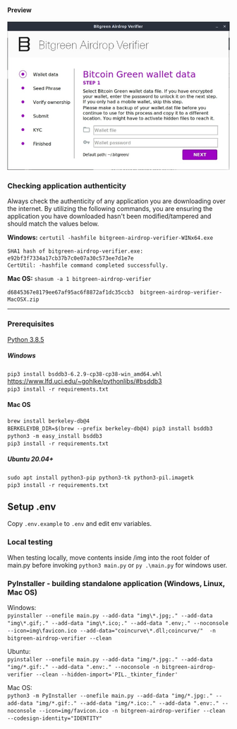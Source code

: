 #### Preview
![preview.png](img/preview.jpg)

### Checking application authenticity
Always check the authenticity of any application you are downloading over the internet. By utilizing the following commands, you are ensuring the application you have downloaded hasn't been modified/tampered and should match the values below.

**Windows:** `certutil -hashfile bitgreen-airdrop-verifier-WINx64.exe`
```
SHA1 hash of bitgreen-airdrop-verifier.exe:
e92bf3f7334a17cb37b7c0e07a30c573ee7d1e7e
CertUtil: -hashfile command completed successfully.
```

**Mac OS:** `shasum -a 1 bitgreen-airdrop-verifier`
```
d6845367e8179ee67af95ac6f8872af1dc35ccb3  bitgreen-airdrop-verifier-MacOSX.zip
```

---


### Prerequisites
[Python 3.8.5](https://www.python.org/downloads/release/python-385/)

##### Windows
`pip3 install bsddb3-6.2.9-cp38-cp38-win_amd64.whl` https://www.lfd.uci.edu/~gohlke/pythonlibs/#bsddb3  
`pip3 install -r requirements.txt`

#### Mac OS
`brew install berkeley-db@4`  
`BERKELEYDB_DIR=$(brew --prefix berkeley-db@4) pip3 install bsddb3`  
`python3 -m easy_install bsddb3`  
`pip3 install -r requirements.txt`

##### __Ubuntu 20.04+__
`sudo apt install python3-pip python3-tk python3-pil.imagetk`  
`pip3 install -r requirements.txt`

## Setup .env
Copy `.env.example` to `.env` and edit env variables.

### Local testing
When testing locally, move contents inside /img into the root folder of main.py before invoking `python3 main.py` or `py .\main.py` for windows user.

### PyInstaller - building standalone application (Windows, Linux, Mac OS)
Windows:  
```pyinstaller --onefile main.py --add-data "img\*.jpg;." --add-data "img\*.gif;." --add-data "img\*.ico;." --add-data ".env;." --noconsole --icon=img\favicon.ico --add-data="coincurve\*.dll;coincurve/"  -n bitgreen-airdrop-verifier --clean```  

Ubuntu:  
```pyinstaller --onefile main.py --add-data "img/*.jpg:." --add-data "img/*.gif:." --add-data ".env:." --noconsole -n bitgreen-airdrop-verifier --clean --hidden-import='PIL._tkinter_finder'```

Mac OS:  
```python3 -m PyInstaller --onefile main.py --add-data "img/*.jpg:." --add-data "img/*.gif:." --add-data "img/*.ico:." --add-data ".env:." --noconsole --icon=img/favicon.ico -n bitgreen-airdrop-verifier --clean --codesign-identity="IDENTITY"```